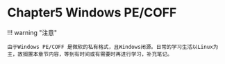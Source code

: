 # Chapter5 Windows PE/COFF

!!! warning "注意"

    由于Windows PE/COFF 是微软的私有格式，且Windows闭源。日常的学习生活以Linux为主，故搁置本章节内容，等到有时间或有需要时再进行学习，补充笔记。